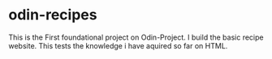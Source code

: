 # odin-recipes
This is the First foundational project on Odin-Project. I build the basic recipe website. This tests the knowledge i have aquired so far on HTML.
